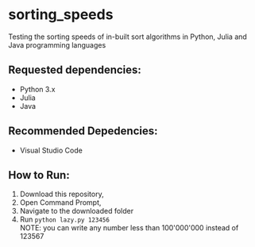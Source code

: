 # sorting_speeds
Testing the sorting speeds of in-built sort algorithms in Python, Julia and Java programming languages

## Requested dependencies:
- Python 3.x
- Julia
- Java

## Recommended Depedencies:
- Visual Studio Code 

## How to Run:
1. Download this repository,
2. Open Command Prompt,
3. Navigate to the downloaded folder
4. Run ```python lazy.py 123456```  
NOTE: you can write any number less than 100'000'000 instead of 123567
